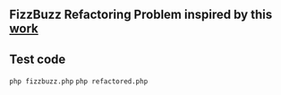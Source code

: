 ## FizzBuzz Refactoring Problem inspired by this [work](https://itnext.io/fizzbuzzbazz-how-to-answer-and-how-not-to-answer-661fd8842c40)

## Test code 

`php fizzbuzz.php`
`php refactored.php`
